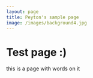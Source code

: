 ```yaml
---
layout: page
title: Peyton's sample page
image: /images/background4.jpg
---
```

# Test page :)

this is a page with words on it
